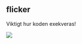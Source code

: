 ##  flicker

Viktigt hur koden exekveras!

<img src="http://ingenmansland.se/282c1F1H0Q2k/wf-fooc.gif" />

